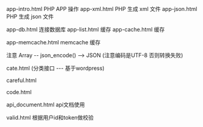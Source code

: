 app-intro.html    PHP APP 操作
app-xml.html      PHP 生成 xml 文件
app-json.html     PHP 生成 json 文件

app-db.html       连接数据库
app-list.html     缓存
app-cache.html    缓存

app-memcache.html memcache 缓存

注意 Array -- json_encode() --> JSON (注意编码是UTF-8 否则转换失败)

cate.html (分类接口 --- 基于wordpress)

careful.html

code.html

api_document.html api文档使用

valid.html 根据用户id和token做校验